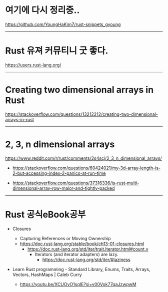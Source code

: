 # 여기에 다시 정리중..

https://github.com/YoungHaKim7/rust-snippets_gyoung

<hr>

# Rust 유져 커뮤티니 굿 좋다.

https://users.rust-lang.org/

<hr>

# Creating two dimensional arrays in Rust

https://stackoverflow.com/questions/13212212/creating-two-dimensional-arrays-in-rust

<hr>

# 2, 3, n dimensional arrays  

https://www.reddit.com/r/rust/comments/2s4scj/2_3_n_dimensional_arrays/

- https://stackoverflow.com/questions/60424021/my-3d-array-length-is-2-but-accessing-index-2-panics-at-run-time

- https://stackoverflow.com/questions/37316336/is-rust-multi-dimensional-array-row-major-and-tightly-packed

<hr>

# Rust 공식eBook공부 

- Closures
  - Capturing References or Moving Ownership
  - https://doc.rust-lang.org/stable/book/ch13-01-closures.html
    - https://doc.rust-lang.org/std/iter/trait.Iterator.html#count.v
      - Iterators (and iterator adapters) are lazy. 
        - https://doc.rust-lang.org/std/iter/#laziness

- Learn Rust programming - Standard Library, Enums, Traits, Arrays, Vectors, HashMaps | Caleb Curry
  - https://youtu.be/XCUOvO1sqIE?si=v00Vok77qaJzwpwM
